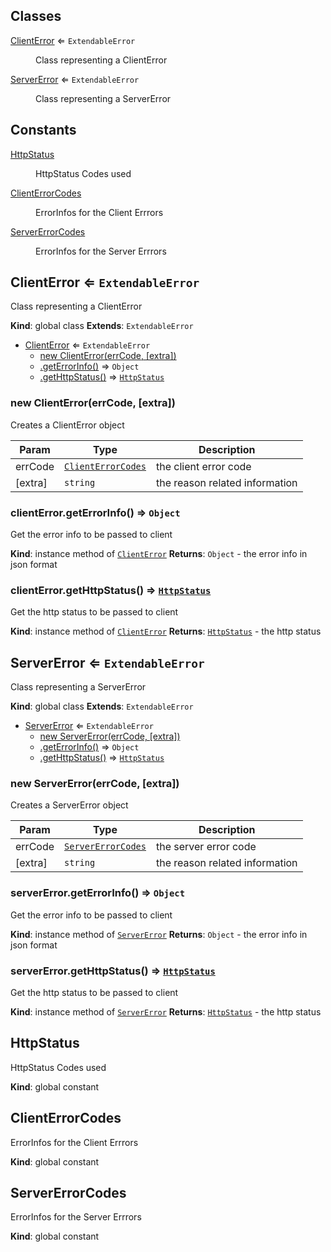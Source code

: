## Classes

<dl>
<dt><a href="#ClientError">ClientError</a> ⇐ <code>ExtendableError</code></dt>
<dd><p>Class representing a ClientError</p>
</dd>
<dt><a href="#ServerError">ServerError</a> ⇐ <code>ExtendableError</code></dt>
<dd><p>Class representing a ServerError</p>
</dd>
</dl>

## Constants

<dl>
<dt><a href="#HttpStatus">HttpStatus</a></dt>
<dd><p>HttpStatus Codes used</p>
</dd>
<dt><a href="#ClientErrorCodes">ClientErrorCodes</a></dt>
<dd><p>ErrorInfos for the Client Errrors</p>
</dd>
<dt><a href="#ServerErrorCodes">ServerErrorCodes</a></dt>
<dd><p>ErrorInfos for the Server Errrors</p>
</dd>
</dl>

<a name="ClientError"></a>

## ClientError ⇐ <code>ExtendableError</code>
Class representing a ClientError

**Kind**: global class
**Extends**: <code>ExtendableError</code>

* [ClientError](#ClientError) ⇐ <code>ExtendableError</code>
    * [new ClientError(errCode, [extra])](#new_ClientError_new)
    * [.getErrorInfo()](#ClientError+getErrorInfo) ⇒ <code>Object</code>
    * [.getHttpStatus()](#ClientError+getHttpStatus) ⇒ [<code>HttpStatus</code>](#HttpStatus)

<a name="new_ClientError_new"></a>

### new ClientError(errCode, [extra])
Creates a ClientError object


| Param | Type | Description |
| --- | --- | --- |
| errCode | [<code>ClientErrorCodes</code>](#ClientErrorCodes) | the client error code |
| [extra] | <code>string</code> | the reason related information |

<a name="ClientError+getErrorInfo"></a>

### clientError.getErrorInfo() ⇒ <code>Object</code>
Get the error info to be passed to client

**Kind**: instance method of [<code>ClientError</code>](#ClientError)
**Returns**: <code>Object</code> - the error info in json format
<a name="ClientError+getHttpStatus"></a>

### clientError.getHttpStatus() ⇒ [<code>HttpStatus</code>](#HttpStatus)
Get the http status to be passed to client

**Kind**: instance method of [<code>ClientError</code>](#ClientError)
**Returns**: [<code>HttpStatus</code>](#HttpStatus) - the http status
<a name="ClientError"></a>

## ServerError ⇐ <code>ExtendableError</code>
Class representing a ServerError

**Kind**: global class
**Extends**: <code>ExtendableError</code>

* [ServerError](#ServerError) ⇐ <code>ExtendableError</code>
    * [new ServerError(errCode, [extra])](#new_ServerError_new)
    * [.getErrorInfo()](#ServerError+getErrorInfo) ⇒ <code>Object</code>
    * [.getHttpStatus()](#ServerError+getHttpStatus) ⇒ [<code>HttpStatus</code>](#HttpStatus)

<a name="new_ServerError_new"></a>

### new ServerError(errCode, [extra])
Creates a ServerError object


| Param | Type | Description |
| --- | --- | --- |
| errCode | [<code>ServerErrorCodes</code>](#ServerErrorCodes) | the server error code |
| [extra] | <code>string</code> | the reason related information |

<a name="ServerError+getErrorInfo"></a>

### serverError.getErrorInfo() ⇒ <code>Object</code>
Get the error info to be passed to client

**Kind**: instance method of [<code>ServerError</code>](#ServerError)
**Returns**: <code>Object</code> - the error info in json format
<a name="ServerError+getHttpStatus"></a>

### serverError.getHttpStatus() ⇒ [<code>HttpStatus</code>](#HttpStatus)
Get the http status to be passed to client

**Kind**: instance method of [<code>ServerError</code>](#ServerError)
**Returns**: [<code>HttpStatus</code>](#HttpStatus) - the http status
<a name="ServerError"></a>

## HttpStatus
HttpStatus Codes used

**Kind**: global constant
<a name="ClientErrorCodes"></a>

## ClientErrorCodes
ErrorInfos for the Client Errrors

**Kind**: global constant
<a name="ServerErrorCodes"></a>

## ServerErrorCodes
ErrorInfos for the Server Errrors

**Kind**: global constant

